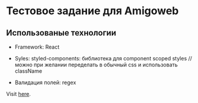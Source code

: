 # Тестовое задание для Amigoweb

## Использованые технологии

-   Framework: React
-   Syles: styled-components: библиотека для component scoped styles // можно при желании переделать в обычный css и использовать className

-   Валидация полей: regex

Visit [here](https://rtabulov.github.io/amigoweb-test).
